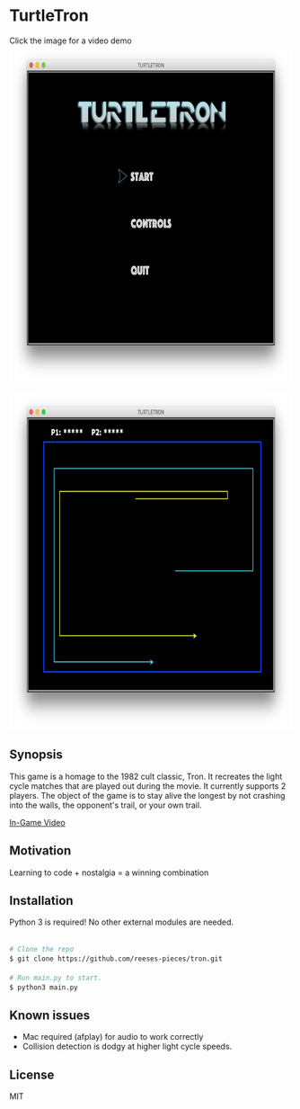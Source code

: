 # TurtleTron

<!-- ![main menu](images/screenshots/main_menu.png?raw=true =800x600 "Main Menu") -->
<!-- ![gameplay](images/screenshots/gameplay.png?raw=true =800x600 "Gameplay") -->

Click the image for a video demo
<a href="http://www.youtube.com/watch?feature=player_embedded&v=w9NLE6MrQSg
" target="_blank"><img src="images/screenshots/main_menu.png?raw=true" 
alt="IMAGE main-menu" width="800" height="600" border="0" /></a>

<a href="http://www.youtube.com/watch?feature=player_embedded&v=w9NLE6MrQSg
" target="_blank"><img src="images/screenshots/gameplay.png?raw=true" 
alt="IMAGE gameplay" width="800" height="600" border="0" /></a>

<!-- https://youtu.be/w9NLE6MrQSg -->

## Synopsis

This game is a homage to the 1982 cult classic, Tron. It recreates the light cycle matches that are played out during the movie. It currently supports 2 players.
The object of the game is to stay alive the longest by not crashing into the walls, the opponent's trail, or your own trail.

[In-Game Video](http://www.youtube.com/watch?v=w9NLE6MrQSg)
## Motivation

Learning to code + nostalgia = a winning combination

## Installation

Python 3 is required! No other external modules are needed.

```bash

# Clone the repo
$ git clone https://github.com/reeses-pieces/tron.git

# Run main.py to start.
$ python3 main.py

```

## Known issues
- Mac required (afplay) for audio to work correctly
- Collision detection is dodgy at higher light cycle speeds.

## License

MIT
